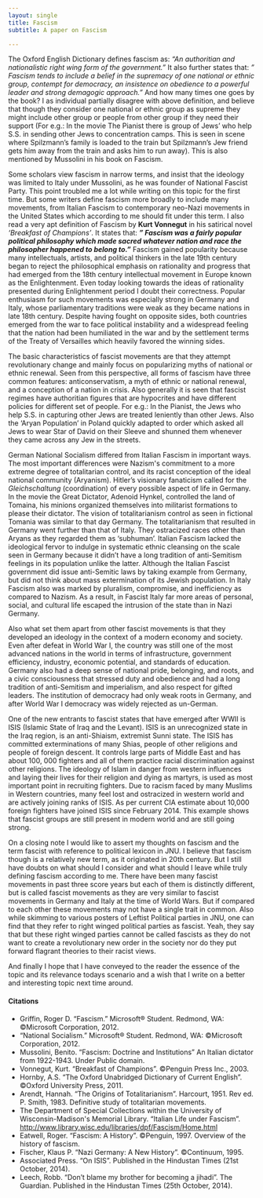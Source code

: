 ```yaml
---
layout: single
title: Fascism
subtitle: A paper on Fascism

---
```


The Oxford English Dictionary defines fascism as: _“An authoritian and nationalistic right wing form of the government.”_ It also further states that: _” Fascism tends to include a belief in the supremacy of one national or ethnic group, contempt for democracy, an insistence on obedience to a powerful leader and strong demagogic approach.”_ And how many times one goes by the book? I as individual partially disagree with above definition, and believe that though they consider one national or ethnic group as supreme they might include other group or people from other group if they need their support (For e.g.: In the movie The Pianist there is group of Jews’ who help S.S. in sending other Jews to concentration camps. This is seen in scene where Spilzmann’s family is loaded to the train but Spilzmann’s Jew friend gets him away from the train and asks him to run away). This is also mentioned by Mussolini in his book on Fascism.

Some scholars view fascism in narrow terms, and insist that the ideology was limited to Italy under Mussolini, as he was founder of National Fascist Party. This point troubled me a lot while writing on this topic for the first time. But some writers define fascism more broadly to include many movements, from Italian Fascism to contemporary neo-Nazi movements in the United States which according to me should fit under this term. I also read a very apt definition of Fascism by **Kurt Vonnegut** in his satirical novel _‘Breakfast of Champions’_. It states that: _**” Fascism was a fairly popular political philosophy which made sacred whatever nation and race the philosopher happened to belong to.”**_
Fascism gained popularity because many intellectuals, artists, and political thinkers in the late 19th century began to reject the philosophical emphasis on rationality and progress that had emerged from the 18th century intellectual movement in Europe known as the Enlightenment. Even today looking towards the ideas of rationality presented during Enlightenment period I doubt their correctness. Popular enthusiasm for such movements was especially strong in Germany and Italy, whose parliamentary traditions were weak as they became nations in late 18th century. Despite having fought on opposite sides, both countries emerged from the war to face political instability and a widespread feeling that the nation had been humiliated in the war and by the settlement terms of the Treaty of Versailles which heavily favored the winning sides.

The basic characteristics of fascist movements are that they attempt revolutionary change and mainly focus on popularizing myths of national or ethnic renewal. Seen from this perspective, all forms of fascism have three common features: anticonservatism, a myth of ethnic or national renewal, and a conception of a nation in crisis. Also generally it is seen that fascist regimes have authoritian figures that are hypocrites and have different policies for different set of people. For e.g.: In the Pianist, the Jews who help S.S. in capturing other Jews are treated leniently than other Jews. Also the ‘Aryan Population’ in Poland quickly adapted to order which asked all Jews to wear Star of David on their Sleeve and shunned them whenever they came across any Jew in the streets.

German National Socialism differed from Italian Fascism in important ways. The most important differences were Nazism's commitment to a more extreme degree of totalitarian control, and its racist conception of the ideal national community (Aryanism). Hitler’s visionary fanaticism called for the _Gleichschaltung_ (coordination) of every possible aspect of life in Germany. In the movie the Great Dictator, Adenoid Hynkel, controlled the land of Tomaina, his minions organized themselves into militarist formations to please their dictator. The vision of totalitarianism control as seen in fictional Tomania was similar to that day Germany. The totalitarianism that resulted in Germany went further than that of Italy. They ostracized races other than Aryans as they regarded them as ‘subhuman’. Italian Fascism lacked the ideological fervor to indulge in systematic ethnic cleansing on the scale seen in Germany because it didn’t have a long tradition of anti-Semitism feelings in its population unlike the latter. Although the Italian Fascist government did issue anti-Semitic laws by taking example from Germany, but did not think about mass extermination of its Jewish population. In Italy Fascism also was marked by pluralism, compromise, and inefficiency as compared to Nazism. As a result, in Fascist Italy far more areas of personal, social, and cultural life escaped the intrusion of the state than in Nazi Germany. 

Also what set them apart from other fascist movements is that they developed an ideology in the context of a modern economy and society. Even after defeat in World War I, the country was still one of the most advanced nations in the world in terms of infrastructure, government efficiency, industry, economic potential, and standards of education. Germany also had a deep sense of national pride, belonging, and roots, and a civic consciousness that stressed duty and obedience and had a long tradition of anti-Semitism and imperialism, and also respect for gifted leaders. The institution of democracy had only weak roots in Germany, and after World War I democracy was widely rejected as un-German.

One of the new entrants to fascist states that have emerged after WWII is ISIS (Islamic State of Iraq and the Levant). ISIS is an unrecognized state in the Iraq region, is an anti-Shiaism, extremist Sunni state. The ISIS has committed exterminations of many Shias, people of other religions and people of foreign descent. It controls large parts of Middle East and has about 100, 000 fighters and all of them practice racial discrimination against other religions. The ideology of Islam in danger from western influences and laying their lives for their religion and dying as martyrs, is used as most important point in recruiting fighters. Due to racism faced by many Muslims in Western countries, many feel lost and ostracized in western world and are actively joining ranks of ISIS. As per current CIA estimate about 10,000 foreign fighters have joined ISIS since February 2014. This example shows that fascist groups are still present in modern world and are still going strong. 

On a closing note I would like to assert my thoughts on fascism and the term fascist with reference to political lexicon in JNU. I believe that fascism though is a relatively new term, as it originated in 20th century. But I still have doubts on what should I consider and what should I leave while truly defining fascism according to me. There have been many fascist movements in past three score years but each of them is distinctly different, but is called fascist movements as they are very similar to fascist movements in Germany and Italy at the time of World Wars. But if compared to each other these movements may not have a single trait in common. Also while skimming to various posters of Leftist Political parties in JNU, one can find that they refer to right winged political parties as fascist. Yeah, they say that but these right winged parties cannot be called fascists as they do not want to create a revolutionary new order in the society nor do they put forward flagrant theories to their racist views.

And finally I hope that I have conveyed to the reader the essence of the topic and its relevance todays scenario and a wish that I write on a better and interesting topic next time around.

#### Citations

- Griffin, Roger D. “Fascism.” Microsoft® Student. Redmond, WA: ©Microsoft Corporation, 2012. 
- “National Socialism.” Microsoft® Student. Redmond, WA: ©Microsoft Corporation, 2012.
- Mussolini, Benito. “Fascism: Doctrine and Institutions” An Italian dictator from 1922-1943. Under Public domain.
- Vonnegut, Kurt. “Breakfast of Champions”. ©Penguin Press Inc., 2003.
- Hornby, A.S. “The Oxford Unabridged Dictionary of Current English”. ©Oxford University Press, 2011. 
- Arendt, Hannah. “The Origins of Totalitarianism”. Harcourt, 1951. Rev ed. P. Smith, 1983. Definitive study of totalitarian movements.
- The Department of Special Collections within the University of Wisconsin-Madison's Memorial Library. “Italian Life under Fascism”. http://www.library.wisc.edu/libraries/dpf/Fascism/Home.html 
- Eatwell, Roger. “Fascism: A History”. ©Penguin, 1997. Overview of the history of fascism.
- Fischer, Klaus P. “Nazi Germany: A New History”. ©Continuum, 1995.
- Associated Press. “On ISIS”. Published in the Hindustan Times (21st October, 2014).
- Leech, Robb. “Don’t blame my brother for becoming a jihadi”. The Guardian. Published in the Hindustan Times (25th October, 2014). 
